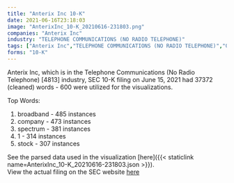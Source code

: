 ```yaml
---
title: "Anterix Inc 10-K"
date: 2021-06-16T23:18:03
image: "AnterixInc_10-K_20210616-231803.png"
companies: "Anterix Inc"
industry: "TELEPHONE COMMUNICATIONS (NO RADIO TELEPHONE)"
tags: ["Anterix Inc","TELEPHONE COMMUNICATIONS (NO RADIO TELEPHONE)","06-15-2021","10-K"]
forms: "10-K"
---
```

Anterix Inc, which is in the Telephone Communications (No Radio Telephone) [4813] industry, SEC 10-K filing on June 15, 2021 had 37372 (cleaned) words - 600 were utilized for the visualizations.

Top Words:
1. broadband - 485 instances
2. company - 473 instances
3. spectrum - 381 instances
4. 1 - 314 instances
5. stock - 307 instances


See the parsed data used in the visualization [here]({{< staticlink name=AnterixInc_10-K_20210616-231803.json >}}).  
View the actual filing on the SEC website [here](https://www.sec.gov/Archives/edgar/data/1304492/0001304492-21-000018.txt)